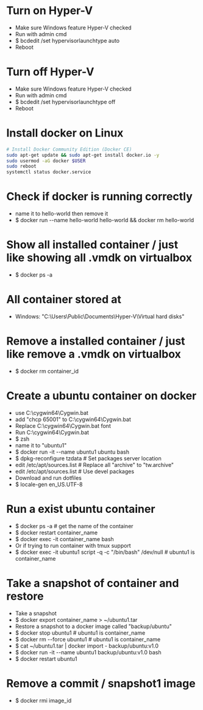 Turn on Hyper-V
=====
* Make sure Windows feature Hyper-V checked
* Run with admin cmd
* $ bcdedit /set hypervisorlaunchtype auto
* Reboot

Turn off Hyper-V
=====
* Make sure Windows feature Hyper-V checked
* Run with admin cmd
* $ bcdedit /set hypervisorlaunchtype off
* Reboot

Install docker on Linux
=====
```sh
# Install Docker Community Edition (Docker CE)
sudo apt-get update && sudo apt-get install docker.io -y
sudo usermod -aG docker $USER
sudo reboot
systemctl status docker.service
```

Check if docker is running correctly
=====
* name it to hello-world then remove it
* $ docker run --name hello-world hello-world && docker rm hello-world

Show all installed container / just like showing all .vmdk on virtualbox
=====
* $ docker ps -a

All container stored at
=====
* Windows: "C:\Users\Public\Documents\Hyper-V\Virtual hard disks"

Remove a installed container / just like remove a .vmdk on virtualbox
=====
* $ docker rm container\_id

Create a ubuntu container on docker
=====
* use C:\cygwin64\Cygwin.bat
* add "chcp 65001" to C:\cygwin64\Cygwin.bat
* Replace C:\cygwin64\Cygwin.bat font
* Run C:\cygwin64\Cygwin.bat
* $ zsh
* name it to "ubuntu1"
* $ docker run -it --name ubuntu1 ubuntu bash
* $ dpkg-reconfigure tzdata # Set packages server location
* edit /etc/apt/sources.list # Replace all "archive" to "tw.archive"
* edit /etc/apt/sources.list # Use devel packages
* Download and run dotfiles
* $ locale-gen en\_US.UTF-8

Run a exist ubuntu container
=====
* $ docker ps -a # get the name of the container
* $ docker restart container\_name
* $ docker exec -it container\_name bash
* Or if trying to run container with tmux support
* $ docker exec -it ubuntu1 script -q -c "/bin/bash" /dev/null # ubuntu1 is container\_name

Take a snapshot of container and restore
=====
* Take a snapshot
* $ docker export container\_name > ~/ubuntu1.tar
* Restore a snapshot to a docker image called "backup/ubuntu"
* $ docker stop ubuntu1 # ubuntu1 is container\_name
* $ docker rm --force ubuntu1 # ubuntu1 is container\_name
* $ cat ~/ubuntu1.tar | docker import - backup/ubuntu:v1.0
* $ docker run -it --name ubuntu1 backup/ubuntu:v1.0 bash
* $ docker restart ubuntu1

Remove a commit / snapshot1 image
=====
* $ docker rmi image\_id
